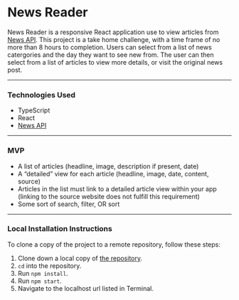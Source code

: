 # News Reader

News Reader is a responsive React application use to view articles from [News API](https://newsapi.org/). This project is a take home challenge, with a time frame of no more than 8 hours to completion. Users can select from a list of news catergories and the day they want to see new from. The user can then select from a list of articles to view more details, or visit the original news post.
***

### Technologies Used
- TypeScript
- React
- [News API](https://newsapi.org/)
***

### MVP
- A list of articles (headline, image, description if present, date)
- A “detailed” view for each article (headline, image, date, content, source)
- Articles in the list must link to a detailed article view within your app (linking to the source website does not fulfill this requirement)
- Some sort of search, filter, OR sort
***

### Local Installation Instructions

To clone a copy of the project to a remote repository, follow these steps:

1. Clone down a local copy of [the repository](https://github.com/kirch1/news-reader).
1. `cd` into the repository.
1. Run `npm install`.
1. Run `npm start`.
1. Navigate to the localhost url listed in Terminal.
